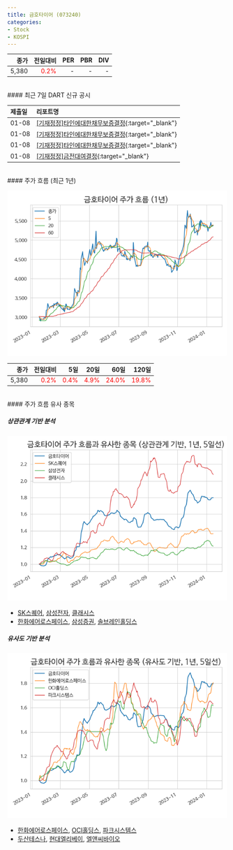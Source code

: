 ```yaml
---
title: 금호타이어 (073240)
categories:
- Stock
- KOSPI
---
```


|**종가**|**전일대비**|**PER**|**PBR**|**DIV**|
|---:|-------:|--:|--:|--:|
|5,380|<span style="color: red">0.2%</span>|-|-|-|

<!-- more -->

<br>
#### 최근 7일 DART 신규 공시


|**제출일**|**리포트명**|
|:-----|:-------|
|01-08|[[기재정정]타인에대한채무보증결정](https://dart.fss.or.kr/dsaf001/main.do?rcpNo=20240108800701){:target="_blank"}|
|01-08|[[기재정정]타인에대한채무보증결정](https://dart.fss.or.kr/dsaf001/main.do?rcpNo=20240108800692){:target="_blank"}|
|01-08|[[기재정정]타인에대한채무보증결정](https://dart.fss.or.kr/dsaf001/main.do?rcpNo=20240108800681){:target="_blank"}|
|01-08|[[기재정정]금전대여결정](https://dart.fss.or.kr/dsaf001/main.do?rcpNo=20240108800661){:target="_blank"}|

<br>
#### 주가 흐름 (최근 1년)

![073240](/assets/images/stock/073240.png)

|**종가**|**전일대비**|**5일**|**20일**|**60일**|**120일**|
|---:|-------:|--:|---:|---:|----:|
|5,380|<span style="color: red">0.2%</span>|<span style="color: red">0.4%</span>|<span style="color: red">4.9%</span>|<span style="color: red">24.0%</span>|<span style="color: red">19.8%</span>|

<br>
#### 주가 흐름 유사 종목

##### 상관관계 기반 분석

![073240](/assets/images/stock/073240_corr.png)
- [SK스퀘어](/402340/), [삼성전자](/005930/), [클래시스](/214150/)
- [한화에어로스페이스](/012450/), [삼성증권](/016360/), [솔브레인홀딩스](/036830/)

##### 유사도 기반 분석

![073240](/assets/images/stock/073240_sim.png)
- [한화에어로스페이스](/012450/), [OCI홀딩스](/010060/), [파크시스템스](/140860/)
- [두산테스나](/131970/), [현대엘리베이](/017800/), [엘앤씨바이오](/290650/)